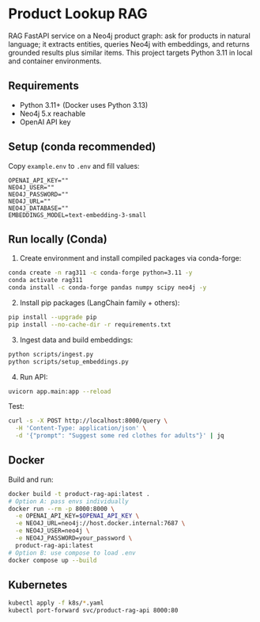 # Product Lookup RAG

RAG FastAPI service on a Neo4j product graph: ask for products in natural language; it extracts entities, queries Neo4j with embeddings, and returns grounded results plus similar items. This project targets Python 3.11 in local and container environments.

## Requirements

- Python 3.11+ (Docker uses Python 3.13)
- Neo4j 5.x reachable
- OpenAI API key

## Setup (conda recommended)

Copy `example.env` to `.env` and fill values:

```env
OPENAI_API_KEY=""
NEO4J_USER=""
NEO4J_PASSWORD=""
NEO4J_URL=""
NEO4J_DATABASE=""
EMBEDDINGS_MODEL=text-embedding-3-small
```

## Run locally (Conda)

1. Create environment and install compiled packages via conda-forge:

```bash
conda create -n rag311 -c conda-forge python=3.11 -y
conda activate rag311
conda install -c conda-forge pandas numpy scipy neo4j -y
```

2. Install pip packages (LangChain family + others):

```bash
pip install --upgrade pip
pip install --no-cache-dir -r requirements.txt
```

3. Ingest data and build embeddings:

```bash
python scripts/ingest.py
python scripts/setup_embeddings.py
```

4. Run API:

```bash
uvicorn app.main:app --reload
```

Test:

```bash
curl -s -X POST http://localhost:8000/query \
  -H 'Content-Type: application/json' \
  -d '{"prompt": "Suggest some red clothes for adults"}' | jq
```

## Docker

Build and run:

```bash
docker build -t product-rag-api:latest .
# Option A: pass envs individually
docker run --rm -p 8000:8000 \
  -e OPENAI_API_KEY=$OPENAI_API_KEY \
  -e NEO4J_URL=neo4j://host.docker.internal:7687 \
  -e NEO4J_USER=neo4j \
  -e NEO4J_PASSWORD=your_password \
  product-rag-api:latest
# Option B: use compose to load .env
docker compose up --build
```

## Kubernetes

```bash
kubectl apply -f k8s/*.yaml
kubectl port-forward svc/product-rag-api 8000:80
```

